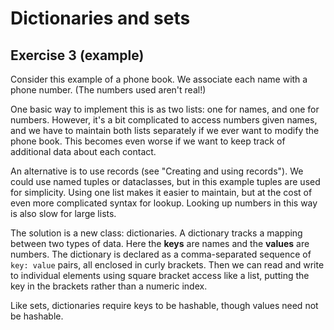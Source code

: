 # Dictionaries and sets

## Exercise 3 (example)

Consider this example of a phone book. We associate each name with a phone number. (The numbers used aren't real!)

One basic way to implement this is as two lists: one for names, and one for numbers. However, it's a bit complicated to
access numbers given names, and we have to maintain both lists separately if we ever want to modify the phone book. This
becomes even worse if we want to keep track of additional data about each contact.

An alternative is to use records (see "Creating and using records"). We could use named tuples or dataclasses, but in
this example tuples are used for simplicity. Using one list makes it easier to maintain, but at the cost of even more
complicated syntax for lookup. Looking up numbers in this way is also slow for large lists.

The solution is a new class: dictionaries. A dictionary tracks a mapping between two types of data. Here the **keys**
are names and the **values** are numbers. The dictionary is declared as a comma-separated sequence of `key: value`
pairs, all enclosed in curly brackets. Then we can read and write to individual elements using square bracket access
like a list, putting the key in the brackets rather than a numeric index.

Like sets, dictionaries require keys to be hashable, though values need not be hashable.

